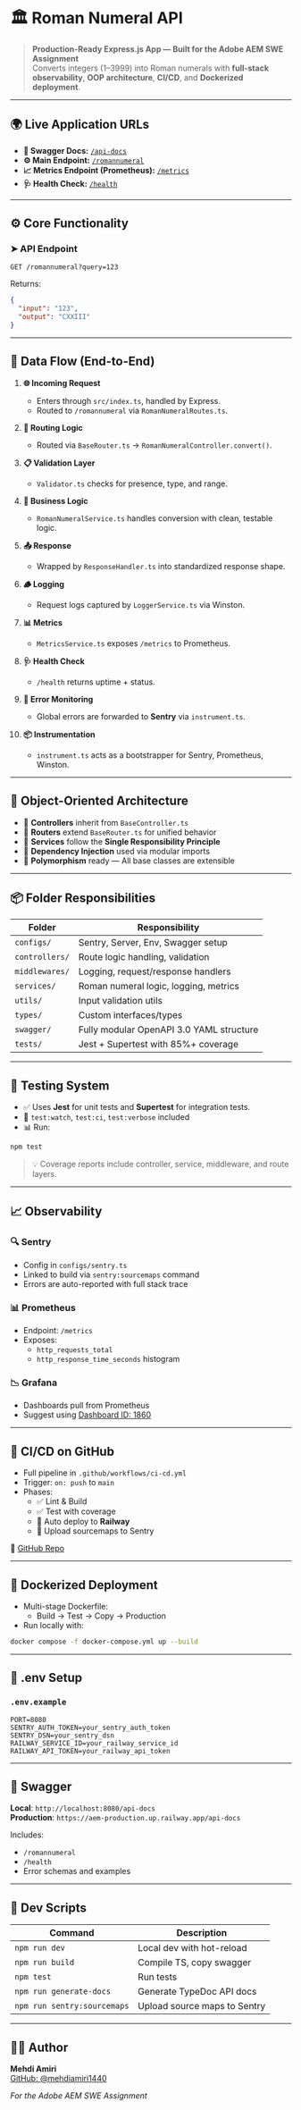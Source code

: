 # 🏛️ Roman Numeral API

> **Production-Ready Express.js App — Built for the Adobe AEM SWE Assignment**  
> Converts integers (1–3999) into Roman numerals with **full-stack observability**, **OOP architecture**, **CI/CD**, and **Dockerized deployment**.

---

## 🌍 Live Application URLs

- **📘 Swagger Docs:** [`/api-docs`](https://aem-production.up.railway.app/api-docs)
- **⚙️ Main Endpoint:** [`/romannumeral`](https://aem-production.up.railway.app/romannumeral?query=123)
- **📈 Metrics Endpoint (Prometheus):** [`/metrics`](https://aem-production.up.railway.app/metrics)
- **🩺 Health Check:** [`/health`](https://aem-production.up.railway.app/health)

---

## ⚙️ Core Functionality

### ➤ API Endpoint

```http
GET /romannumeral?query=123
```

Returns:

```json
{
  "input": "123",
  "output": "CXXIII"
}
```

---

## 🔁 Data Flow (End-to-End)

1. **🌐 Incoming Request**

   - Enters through `src/index.ts`, handled by Express.
   - Routed to `/romannumeral` via `RomanNumeralRoutes.ts`.

2. **🔀 Routing Logic**

   - Routed via `BaseRouter.ts` → `RomanNumeralController.convert()`.

3. **📋 Validation Layer**

   - `Validator.ts` checks for presence, type, and range.

4. **🧠 Business Logic**

   - `RomanNumeralService.ts` handles conversion with clean, testable logic.

5. **📤 Response**

   - Wrapped by `ResponseHandler.ts` into standardized response shape.

6. **🪵 Logging**

   - Request logs captured by `LoggerService.ts` via Winston.

7. **📊 Metrics**

   - `MetricsService.ts` exposes `/metrics` to Prometheus.

8. **🩺 Health Check**

   - `/health` returns uptime + status.

9. **🚨 Error Monitoring**

   - Global errors are forwarded to **Sentry** via `instrument.ts`.

10. **📦 Instrumentation**
    - `instrument.ts` acts as a bootstrapper for Sentry, Prometheus, Winston.

---

## 🧠 Object-Oriented Architecture

- 🧱 **Controllers** inherit from `BaseController.ts`
- 🔁 **Routers** extend `BaseRouter.ts` for unified behavior
- 🧠 **Services** follow the **Single Responsibility Principle**
- 🔗 **Dependency Injection** used via modular imports
- 💎 **Polymorphism** ready — All base classes are extensible

---

## 📦 Folder Responsibilities

| Folder         | Responsibility                           |
| -------------- | ---------------------------------------- |
| `configs/`     | Sentry, Server, Env, Swagger setup       |
| `controllers/` | Route logic handling, validation         |
| `middlewares/` | Logging, request/response handlers       |
| `services/`    | Roman numeral logic, logging, metrics    |
| `utils/`       | Input validation utils                   |
| `types/`       | Custom interfaces/types                  |
| `swagger/`     | Fully modular OpenAPI 3.0 YAML structure |
| `tests/`       | Jest + Supertest with 85%+ coverage      |

---

## 🧪 Testing System

- ✅ Uses **Jest** for unit tests and **Supertest** for integration tests.
- 🧪 `test:watch`, `test:ci`, `test:verbose` included
- 📊 Run:

```bash
npm test
```

> 💡 Coverage reports include controller, service, middleware, and route layers.

---

## 📈 Observability

### 🔍 Sentry

- Config in `configs/sentry.ts`
- Linked to build via `sentry:sourcemaps` command
- Errors are auto-reported with full stack trace

### 📊 Prometheus

- Endpoint: `/metrics`
- Exposes:
  - `http_requests_total`
  - `http_response_time_seconds` histogram

### 📉 Grafana

- Dashboards pull from Prometheus
- Suggest using [Dashboard ID: 1860](https://grafana.com/grafana/dashboards/1860)

---

## 🔁 CI/CD on GitHub

- Full pipeline in `.github/workflows/ci-cd.yml`
- Trigger: `on: push` to `main`
- Phases:
  - ✅ Lint & Build
  - ✅ Test with coverage
  - 🚀 Auto deploy to **Railway**
  - 📡 Upload sourcemaps to Sentry

🔗 [GitHub Repo](https://github.com/mehdiamiri1440/AEM)

---

## 🐳 Dockerized Deployment

- Multi-stage Dockerfile:
  - Build → Test → Copy → Production
- Run locally with:

```bash
docker compose -f docker-compose.yml up --build
```

---

## 🔐 .env Setup

### `.env.example`

```env
PORT=8080
SENTRY_AUTH_TOKEN=your_sentry_auth_token
SENTRY_DSN=your_sentry_dsn
RAILWAY_SERVICE_ID=your_railway_service_id
RAILWAY_API_TOKEN=your_railway_api_token
```

---

## 📄 Swagger

**Local**: `http://localhost:8080/api-docs`  
**Production**: `https://aem-production.up.railway.app/api-docs`

Includes:

- `/romannumeral`
- `/health`
- Error schemas and examples

---

## 🧰 Dev Scripts

| Command                     | Description                  |
| --------------------------- | ---------------------------- |
| `npm run dev`               | Local dev with hot-reload    |
| `npm run build`             | Compile TS, copy swagger     |
| `npm test`                  | Run tests                    |
| `npm run generate-docs`     | Generate TypeDoc API docs    |
| `npm run sentry:sourcemaps` | Upload source maps to Sentry |

---

## 👨‍💻 Author

**Mehdi Amiri**  
[GitHub: @mehdiamiri1440](https://github.com/mehdiamiri1440)

_For the Adobe AEM SWE Assignment_
